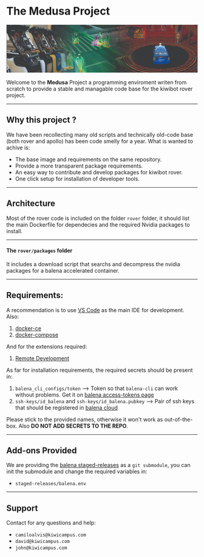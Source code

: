 # The Medusa Project

<img src="./media/banner.jpeg" alt="drawing" width="1200"/>  

Welcome to the **Medusa** Project a programming enviroment writen from scratch to provide a stable and managable code base for the kiwibot rover project.

---
## Why this project ?
We have been recollecting many old scripts and technically old-code base (both rover and apollo) has been code smelly for a year. What is wanted to achive is:

  * The base image and requirements on the same repository.
  * Provide a more transparent package requirements.
  * An easy way to contribute and develop packages for kiwibot rover.
  * One click setup for installation of developer tools.

---
## Architecture

Most of the rover code is included on the folder `rover` folder, it should list the main Dockerfile for dependecies and the required Nvidia packages to install.

---
#### The `rover/packages` folder

It includes a download script that searchs and decompress the nvidia packages for a balena accelerated container.

---
## Requirements:

A recommendation is to use [VS Code](https://code.visualstudio.com/) as the main IDE for development. Also:

   1. [docker-ce](https://docs.docker.com/install/)
   2. [docker-compose](https://docs.docker.com/compose/install/)

And for the extensions required:

   1. [Remote Development](https://marketplace.visualstudio.com/items?itemName=ms-vscode-remote.vscode-remote-extensionpack)

As far for installation requirements, the required secrets should be present in:

   1. `balena_cli_configs/token` --> Token so that `balena-cli` can work without problems. Get it on [balena access-tokens page](https://dashboard.balena-cloud.com/preferences/access-tokens)
   2. `ssh-keys/id_balena` and `ssh-keys/id_balena.pubkey` --> Pair of ssh keys that should be registered in [balena cloud](https://dashboard.balena-cloud.com/preferences/sshkeys)

Please stick to the provided names, otherwise it won't work as out-of-the-box. Also **DO NOT ADD SECRETS TO THE REPO**.

---
## Add-ons Provided
We are providing the [balena staged-releases](https://github.com/balena-io-projects/staged-releases) as a `git submodule`, you can init the submodule and change the required variables in:

   * `staged-releases/balena.env`

---
## Support

Contact for any questions and help:
* `camiloalvis@kiwicampus.com` 
* `david@kiwicampus.com` 
* `john@kiwicampus.com` 